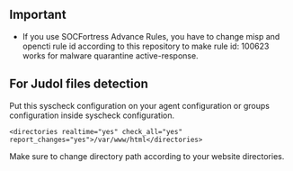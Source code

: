 ## Important
* If you use SOCFortress Advance Rules, you have to change misp and opencti rule id according to this repository to make rule id: 100623 works for malware quarantine active-response.

## For Judol files detection
Put this syscheck configuration on your agent configuration or groups configuration inside syscheck configuration.
```
<directories realtime="yes" check_all="yes" report_changes="yes">/var/www/html</directories>
```
Make sure to change directory path according to your website directories.
